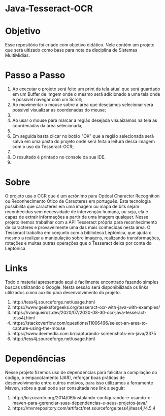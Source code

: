 # Java-Tesseract-OCR

<h1>Objetivo</h1>

Esse repositório foi criado com objetivo didático. Nele contém um projeto que será ultizado como base para nota da disciplina de Sistemas MultiMídias.

<h1>Passo a Passo</h1>

<ol>
  <li>Ao executar o projeto será feito um print da tela atual que será guardado em um Buffer de Imgem onde o mesmo será adicionado a uma tela onde é possível navegar com um Scroll;</li>
<li>Ao movimentar o mouse sobre a área que desejamos selecionar será possível visualizar as coordenadas do mouse;<li>
<li>Ao usar o mouse para marcar a região desejada visuaizamos na tela as coordenadas da área selecionada;<li>
<li>Em seguida basta clicar no botão "OK" que a região selecionada será salva em uma pasta do projeto onde será feita a leitura dessa imagem com o uso do Tesseract-OCR;<li>
<li>O resultado é printado no console da sua IDE.<li>
</ol>

<h1>Sobre</h1>
O projeto usa o OCR que é um acrônimo para Optical Character Recognition ou Reconhecimento Ótico de Caracteres em português. Esta tecnologia possibilita que caracteres em uma imagem ou mapa de bits sejam reconhecidos sem necessidade de intervenção humana, ou seja, ela é capaz de extrair informações a partir de uma imagem qualquer.
Nesse projeto iremos trabalhar com a API Tesseract própria para reconhecimento de caracteres e provavelmente uma das mais conhecidas nesta área. O Tesseract trabalha em conjunto com a biblioteca Leptonica, que ajuda o mesmo a realizar a manipulação sobre imagens, realizando transformações, rotações e muitas outras operações que o Tesseract deixa por conta do Leptonica.

<h1>Links</h1>
Todo o material apresentado aqui é facilmente encontrado fazendo simples buscas utilizando o Google. 
Nesta sessão será disponibilizada os links utilizados como auxílio para desenvolvimento do projeto. 

<ol>
  <li>http://tess4j.sourceforge.net/usage.html</li>
  <li>https://www.geeksforgeeks.org/tesseract-ocr-with-java-with-examples/</li>
  <li>https://ivanqueiroz.dev/2020/07/2020-08-30-ocr-java-tesseract-tess4j.html</li>
  <li>https://stackoverflow.com/questions/11006496/select-an-area-to-capture-using-the-mouse</li>
  <li>https://www.devmedia.com.br/capturando-screenshots-em-java/2375</li>
  <li>http://tess4j.sourceforge.net/usage.html</li>
</ol>  

<h1>Dependências</h1>

Nesse projeto fizemos uso de dependencias para falicitar a compilação do código, o empacotamento (JAR), reforçar boas práticas de desenvolvimento entre outros motivos, para isso utilizamos a ferramente Maven, sobre a qual pode ser consultada nos link a seguir:

<ol>
  <li>http://luizricardo.org/2014/06/instalando-configurando-e-usando-o-maven-para-gerenciar-suas-dependencias-e-seus-projetos-java/</li>
  <li>https://mvnrepository.com/artifact/net.sourceforge.tess4j/tess4j/4.5.4</li>
</ol> 

